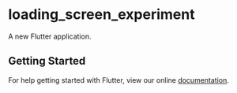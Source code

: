 # loading_screen_experiment

A new Flutter application.

## Getting Started

For help getting started with Flutter, view our online
[documentation](https://flutter.io/).
